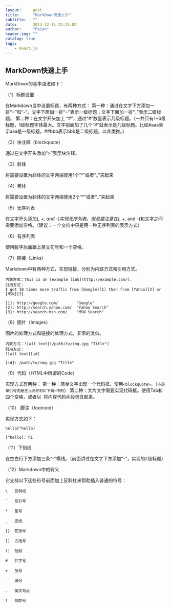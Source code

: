 ```yaml
---
layout:     post
title:      "MarkDown快速上手"
subtitle:   ""
date:       2014-12-15 22:25:02
author:     "Paian"
header-img: ""
catalog: true
tags:
    - React.js
---
```


## MarkDown快速上手

MarkDown的基本语法如下：

（1）标题设置

在Markdown当中设置标题，有两种方式：
第一种：通过在文字下方添加一排“=”和“-”。文字下面加一排“=”表示一级标题；文字下面加一排“_”表示二级标题。
第二种：在文字开头加上 “#”，通过“#”数量表示几级标题。（一共只有1~6级标题，1级标题字体最大。文字前面加了几个“#”就表示是几级标题。比如#aaa表示aaa是一级标题，##bbb表示bbb是二级标题。以此类推。）

（2）块注释（blockquote）

通过在文字开头添加“>”表示块注释。

（3）斜体

将需要设置为斜体的文字两端使用1个“*”或者“_”夹起来

（4）粗体

将需要设置为斜体的文字两端使用2个“*”或者“_”夹起来

（5）无序列表

在文字开头添加(*, +, and -)实现无序列表。但是要注意在(*, +, and -)和文字之间需要添加空格。（建议：一个文档中只是用一种无序列表的表示方式）

（6）有序列表

使用数字后面跟上英文句号和一个空格。

（7）链接（Links）

Markdown中有两种方式，实现链接，分别为内联方式和引用方式。

	内联方式：This is an [example link](http://example.com/).
	引用方式：
	I get 10 times more traffic from [Google][1] than from [Yahoo][2] or [MSN][3].

	[1]: http://google.com/        "Google"
	[2]: http://search.yahoo.com/  "Yahoo Search"
	[3]: http://search.msn.com/    "MSN Search"

（8）图片（Images）

图片的处理方式和链接的处理方式，非常的类似。

	内联方式：![alt text](/path/to/img.jpg "Title")
	引用方式：
	![alt text][id]

	[id]: /path/to/img.jpg "Title"

（9）代码（HTML中所谓的Code）

实现方式有两种：
第一种：简单文字出现一个代码框。使用`<blockquote>`。（`不是单引号而是左上角的ESC下面~中的`）
第二种：大片文字需要实现代码框。使用Tab和四个空格，或者以``` ```将内容代码片段包含起来。

（10） 脚注（footnote）

实现方式如下：

	hello[^hello]

	[^hello]: hi

（11）下划线

在空白行下方添加三条“-”横线。（前面讲过在文字下方添加“-”，实现的2级标题）

（12）Markdown中的转义

它支持以下这些符号前面加上反斜杠来帮助插入普通的符号：

	\   反斜线

	`   反引号

	*   星号

	_   底线

	{}  花括号

	[]  方括号

	()  括弧

	#   井字号

	+   加号

	-   减号

	.   英文句点

	!   惊叹号
